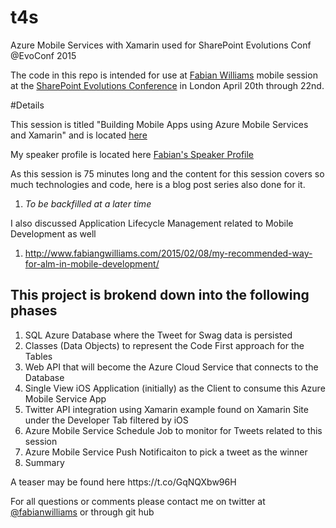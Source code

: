 # t4s
Azure Mobile Services with Xamarin used for SharePoint Evolutions Conf @EvoConf 2015


The code in this repo is intended for use at <a href="http://www.sharepointevolutionconference.com/speakers.html#fabianwilliams">Fabian Williams</a> mobile session at the <a href="http://www.sharepointevolutionconference.com/">SharePoint Evolutions Conference</a> in London April 20th through 22nd.

#Details
<p>This session is titled "Building Mobile Apps using Azure Mobile Services and Xamarin" and is located <a href="http://www.sharepointevolutionconference.com/abstracts.html#azu609">here</a></p>
<p>My speaker profile is located here <a href="http://www.sharepointevolutionconference.com/speakers.html#fabianwilliams" target=_blank>Fabian's Speaker Profile</a>

As this session is 75 minutes long and the content for this session covers so much technologies and code, here is a blog post series also done for it.

1. <cite>To be backfilled at a later time</cite>

I also discussed Application Lifecycle Management related to Mobile Development as well

1. http://www.fabiangwilliams.com/2015/02/08/my-recommended-way-for-alm-in-mobile-development/

<h2>This project is brokend down into the following phases</h2>

<ol>
<li>SQL Azure Database where the Tweet for Swag data is persisted</li>
<li>Classes (Data Objects) to represent the Code First approach for the Tables</li>
<li>Web API that will become the Azure Cloud Service that connects to the Database</li>
<li>Single View iOS Application (initially) as the Client to consume this Azure Mobile Service App</li>
<li>Twitter API integration using Xamarin example found on Xamarin Site under the Developer Tab filtered by iOS</li>
<li>Azure Mobile Service Schedule Job to monitor for Tweets related to this session</li>
<li>Azure Mobile Service Push Notificaiton to pick a tweet as the winner</li>
<li>Summary
</ol>

<p> A teaser may be found here https://t.co/GqNQXbw96H </p>

For all questions or comments please contact me on twitter at <a href="https://twitter.com/fabianwilliams">@fabianwilliams</a> or through git hub 


